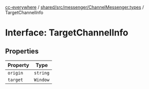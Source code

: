 [cc-everywhere](../../../../../index.md) / [shared/src/messenger/ChannelMessenger.types](../index.md) / TargetChannelInfo

# Interface: TargetChannelInfo

## Properties

| Property | Type |
| ------ | ------ |
| `origin` | `string` |
| `target` | `Window` |
